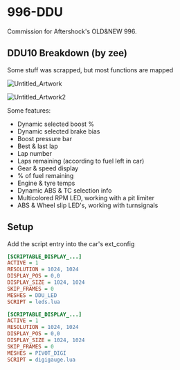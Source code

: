 # 996-DDU
Commission for Aftershock's OLD&NEW 996.

## DDU10 Breakdown (by zee)

Some stuff was scrapped, but most functions are mapped

![Untitled_Artwork](https://github.com/plus-and-other-arithmetic-operations/996-DDU/assets/88043761/0c015c03-0117-40ef-84d1-f0adbca74888)

![Untitled_Artwork2](https://github.com/plus-and-other-arithmetic-operations/996-DDU/assets/88043761/6aa9d67a-44be-473c-8f03-184107d029f5)

Some features:

- Dynamic selected boost %
- Dynamic selected brake bias
- Boost pressure bar
- Best & last lap
- Lap number
- Laps remaining (according to fuel left in car)
- Gear & speed display
- % of fuel remaining
- Engine & tyre temps
- Dynamic ABS & TC selection info
- Multicolored RPM LED, working with a pit limiter
- ABS & Wheel slip LED's, working with turnsignals

## Setup

Add the script entry into the car's ext_config

```ini
[SCRIPTABLE_DISPLAY_...]
ACTIVE = 1
RESOLUTION = 1024, 1024
DISPLAY_POS = 0,0  
DISPLAY_SIZE = 1024, 1024
SKIP_FRAMES = 0
MESHES = DDU_LED
SCRIPT = leds.lua

[SCRIPTABLE_DISPLAY_...]
ACTIVE = 1
RESOLUTION = 1024, 1024
DISPLAY_POS = 0,0  
DISPLAY_SIZE = 1024, 1024
SKIP_FRAMES = 0
MESHES = PIVOT_DIGI
SCRIPT = digigauge.lua
```

